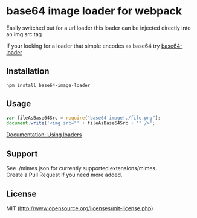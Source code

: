 # base64 image loader for webpack

Easily switched out for a url loader this loader can be injected directly into an img src tag

If your looking for a loader that simple encodes as base64 try [base64-loader](https://github.com/antelle/base64-loader)

## Installation

`npm install base64-image-loader`

## Usage

``` javascript
var fileAsBase64Src = require("base64-image!./file.png");
document.write('<img src="' + fileAsBase64Src + '" />';
```

[Documentation: Using loaders](http://webpack.github.io/docs/using-loaders.html)

## Support

See ./mimes.json for currently supported extensions/mimes.  
Create a Pull Request if you need more added.  

## License

MIT (http://www.opensource.org/licenses/mit-license.php)
